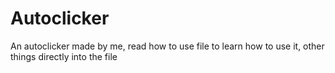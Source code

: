 # Autoclicker
An autoclicker made by me, read how to use file to learn how to use it, other things directly into the file
